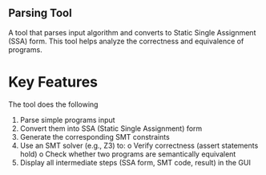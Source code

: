 ## Parsing Tool
A tool that parses input algorithm and converts to Static Single Assignment (SSA) form. This tool helps analyze the correctness and equivalence of programs.

# Key Features
The tool does the following 
1. Parse simple programs input
2. Convert them into SSA (Static Single Assignment) form
3. Generate the corresponding SMT constraints
4. Use an SMT solver (e.g., Z3) to:
o Verify correctness (assert statements hold)
o Check whether two programs are semantically equivalent
5. Display all intermediate steps (SSA form, SMT code, result) in the GUI
